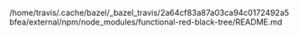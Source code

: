 /home/travis/.cache/bazel/_bazel_travis/2a64cf83a87a03ca94c0172492a5bfea/external/npm/node_modules/functional-red-black-tree/README.md